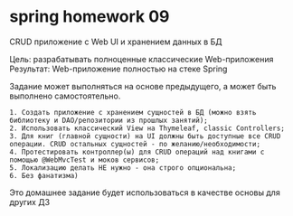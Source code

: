 # spring homework 09

CRUD приложение с Web UI и хранением данных в БД

Цель: разрабатывать полноценные классические Web-приложения
Результат: Web-приложение полностью на стеке Spring

Задание может выполняться на основе предыдущего, а может быть выполнено самостоятельно.

    1. Создать приложение с хранением сущностей в БД (можно взять библиотеку и DAO/репозитории из прошлых занятий);
    2. Использовать классический View на Thymeleaf, classic Controllers;
    3. Для книг (главной сущности) на UI должны быть доступные все CRUD операции. CRUD остальных сущностей - по желанию/необходимости;
    4. Протестировать контроллер(ы) для CRUD операций над книгами с помощью @WebMvcTest и моков сервисов;
    5. Локализацию делать НЕ нужно - она строго опциональна;
    6. Без фанатизма)   

Это домашнее задание будет использоваться в качестве основы для других ДЗ

